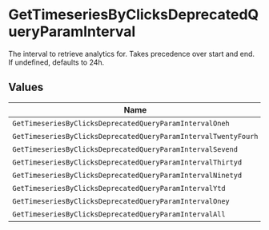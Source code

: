 # GetTimeseriesByClicksDeprecatedQueryParamInterval

The interval to retrieve analytics for. Takes precedence over start and end. If undefined, defaults to 24h.


## Values

| Name                                                           | Value                                                          |
| -------------------------------------------------------------- | -------------------------------------------------------------- |
| `GetTimeseriesByClicksDeprecatedQueryParamIntervalOneh`        | 1h                                                             |
| `GetTimeseriesByClicksDeprecatedQueryParamIntervalTwentyFourh` | 24h                                                            |
| `GetTimeseriesByClicksDeprecatedQueryParamIntervalSevend`      | 7d                                                             |
| `GetTimeseriesByClicksDeprecatedQueryParamIntervalThirtyd`     | 30d                                                            |
| `GetTimeseriesByClicksDeprecatedQueryParamIntervalNinetyd`     | 90d                                                            |
| `GetTimeseriesByClicksDeprecatedQueryParamIntervalYtd`         | ytd                                                            |
| `GetTimeseriesByClicksDeprecatedQueryParamIntervalOney`        | 1y                                                             |
| `GetTimeseriesByClicksDeprecatedQueryParamIntervalAll`         | all                                                            |